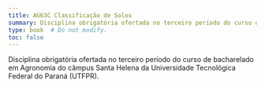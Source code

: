 ```yaml
---
title: AG63C Classificação de Solos
summary: Disciplina obrigatória ofertada no terceiro período do curso de bacharelado em Agronomia do câmpus Santa Helena da Universidade Tecnológica Federal do Paraná (UTFPR)
type: book  # Do not modify.
toc: false
---
```


Disciplina obrigatória ofertada no terceiro período do curso de bacharelado em Agronomia do câmpus Santa Helena da Universidade Tecnológica Federal do Paraná (UTFPR).
